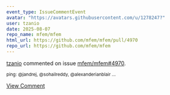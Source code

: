 ```yaml
---
event_type: IssueCommentEvent
avatar: "https://avatars.githubusercontent.com/u/1278247?"
user: tzanio
date: 2025-08-07
repo_name: mfem/mfem
html_url: https://github.com/mfem/mfem/pull/4970
repo_url: https://github.com/mfem/mfem
---
```


<a href='https://github.com/tzanio' target='_blank'>tzanio</a> commented on issue <a href='https://github.com/mfem/mfem/pull/4970' target='_blank'>mfem/mfem#4970</a>.

<small>ping: @jandrej, @sohailreddy, @alexanderianblair ...</small>

<a href='https://github.com/mfem/mfem/pull/4970' target='_blank'>View Comment</a>